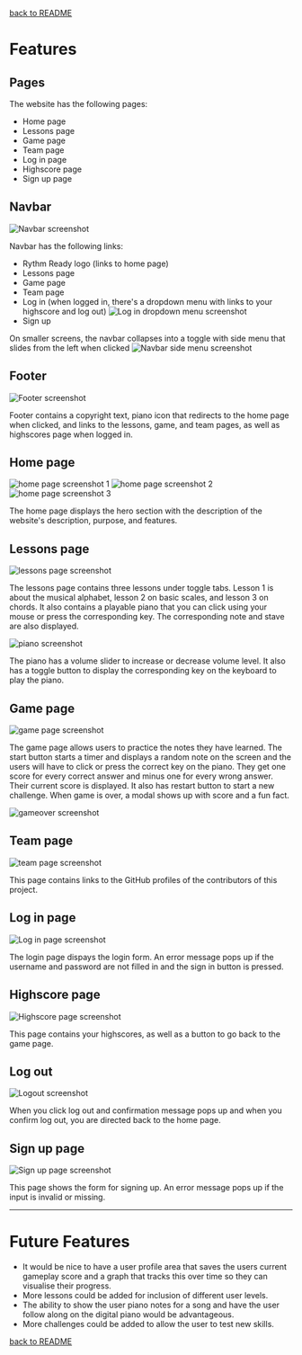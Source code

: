 [back to README](./README.md)
# Features

## Pages

The website has the following pages:
- Home page
- Lessons page
- Game page
- Team page
- Log in page
- Highscore page
- Sign up page

## Navbar
![Navbar screenshot](./readme-images/navbar.png)

Navbar has the following links:
- Rythm Ready logo (links to home page)
- Lessons page
- Game page
- Team page
- Log in (when logged in, there's a dropdown menu with links to your highscore and log out)
![Log in dropdown menu screenshot](./readme-images/login-dropdown-menu.png)
- Sign up

On smaller screens, the navbar collapses into a toggle with side menu that slides from the left when clicked
![Navbar side menu screenshot](./readme-images/navbar-side-menu.png)

## Footer
![Footer screenshot](./readme-images/footer.png)

Footer contains a copyright text, piano icon that redirects to the home page when clicked, and links to the lessons, game, and team pages, as well as highscores page when logged in.

## Home page
![home page screenshot 1](./readme-images/homepage-screenshot1.png)
![home page screenshot 2](./readme-images/homepage-screenshot2.png)
![home page screenshot 3](./readme-images/homepage-screenshot3.png)

The home page displays the hero section with the description of the website's description, purpose, and features.

## Lessons page
![lessons page screenshot](./readme-images/lessons-page.png)

The lessons page contains three lessons under toggle tabs. Lesson 1 is about the musical alphabet, lesson 2 on basic scales, and lesson 3 on chords. It also contains a playable piano that you can click using your mouse or press the corresponding key. The corresponding note and stave are also displayed.

![piano screenshot](./readme-images/piano-screenshot.png)

The piano has a volume slider to increase or decrease volume level. It also has a toggle button to display the corresponding key on the keyboard to play the piano.

## Game page
![game page screenshot](./readme-images/game-screenshot.png)

The game page allows users to practice the notes they have learned. The start button starts a timer and displays a random note on the screen and the users will have to click or press the correct key on the piano. They get one score for every correct answer and minus one for every wrong answer. Their current score is displayed. It also has restart button to start a new challenge. When game is over, a modal shows up with score and a fun fact.

![gameover screenshot](./readme-images/gameover-screenshot.png)

## Team page
![team page screenshot](./readme-images/team-screenshot.png)

This page contains links to the GitHub profiles of the contributors of this project.

## Log in page
![Log in page screenshot](./readme-images/login-screenshot.png)

The login page dispays the login form. An error message pops up if the username and password are not filled in and the sign in button is pressed. 

## Highscore page
![Highscore page screenshot](./readme-images/highscore-screenshot.png)

This page contains your highscores, as well as a button to go back to the game page.

## Log out
![Logout screenshot](./readme-images/logout-screenshot.png)

When you click log out and confirmation message pops up and when you confirm log out, you are directed back to the home page.

## Sign up page
![Sign up page screenshot](./readme-images/signup-screenshot.png)

This page shows the form for signing up. An error message pops up if the input is invalid or missing.

---

# Future Features 

* It would be nice to have a user profile area that saves the users current gameplay score  and a graph that tracks this over time so they can visualise their progress. 
* More lessons could be added for inclusion of different user levels. 
* The ability to show the user piano notes for a song and have the user follow along on the digital piano would be advantageous. 
* More challenges could be added to allow the user to test new skills.

[back to README](./README.md)
